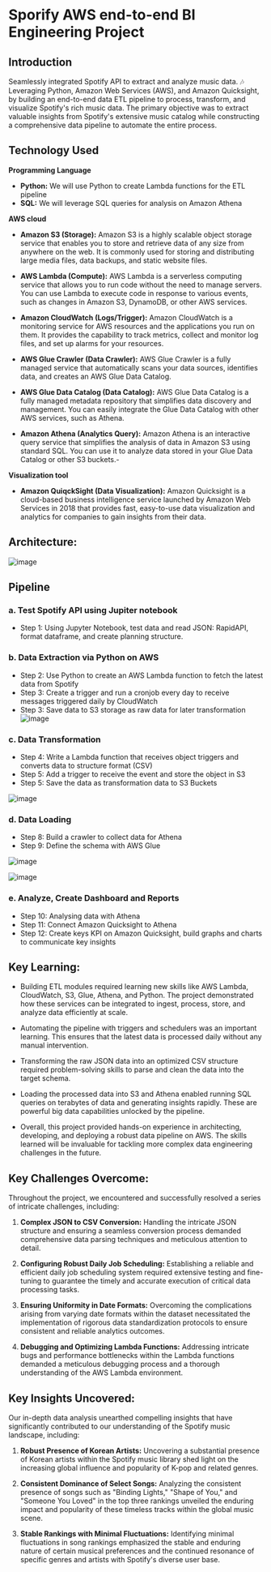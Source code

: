 # Sporify AWS end-to-end BI Engineering Project


## Introduction
Seamlessly integrated Spotify API to extract and analyze music data. 🎶 Leveraging Python, Amazon Web Services (AWS), and Amazon Quicksight, by building an end-to-end data ETL pipeline to process, transform, and visualize Spotify's rich music data.
The primary objective was to extract valuable insights from Spotify's extensive music catalog while constructing a comprehensive data pipeline to automate the entire process.

## Technology Used

**Programming Language**
- **Python:** We will use Python to create Lambda functions for the ETL pipeline
- **SQL:** We will leverage SQL queries for analysis on Amazon Athena

**AWS cloud** 
- **Amazon S3 (Storage):** Amazon S3 is a highly scalable object storage service that enables you to store and retrieve data of any size from anywhere on the web. It is commonly used for storing and distributing large media files, data backups, and static website files. 

- **AWS Lambda (Compute):** AWS Lambda is a serverless computing service that allows you to run code without the need to manage servers. You can use Lambda to execute code in response to various events, such as changes in Amazon S3, DynamoDB, or other AWS services.

- **Amazon CloudWatch (Logs/Trigger):** Amazon CloudWatch is a monitoring service for AWS resources and the applications you run on them. It provides the capability to track metrics, collect and monitor log files, and set up alarms for your resources.

- **AWS Glue Crawler (Data Crawler):** AWS Glue Crawler is a fully managed service that automatically scans your data sources, identifies data, and creates an AWS Glue Data Catalog.

- **AWS Glue Data Catalog (Data Catalog):** AWS Glue Data Catalog is a fully managed metadata repository that simplifies data discovery and management. You can easily integrate the Glue Data Catalog with other AWS services, such as Athena.

- **Amazon Athena (Analytics Query):** Amazon Athena is an interactive query service that simplifies the analysis of data in Amazon S3 using standard SQL. You can use it to analyze data stored in your Glue Data Catalog or other S3 buckets.- 

**Visualization tool** 
- **Amazon QuiqckSight (Data Visualization):** Amazon Quicksight is a cloud-based business intelligence service launched by Amazon Web Services in 2018 that provides fast, easy-to-use data visualization and analytics for companies to gain insights from their data.


## Architecture:
![image](https://github.com/MarkPhamm/Spotify-BI-Engineering-Project/assets/99457952/72f136f2-4ebd-4892-9685-f1bf552e2cd5)


## Pipeline
### **a. Test Spotify API using Jupiter notebook**
  - Step 1: Using Jupyter Notebook, test data and read JSON: RapidAPI, format dataframe, and create planning structure.

### **b. Data Extraction via Python on AWS**
  - Step 2: Use Python to create an AWS Lambda function to fetch the latest data from Spotify
  - Step 3: Create a trigger and run a cronjob every day to receive messages triggered daily by CloudWatch
  - Step 3: Save data to S3 storage as raw data for later transformation
![image](https://github.com/MarkPhamm/Spotify-BI-Engineering-Project/assets/99457952/02b54637-0389-44c0-9f74-0dfb825bb401)



### **c. Data Transformation**
  - Step 4: Write a Lambda function that receives object triggers and converts data to structure format (CSV)
  - Step 5: Add a trigger to receive the event and store the object in S3
  - Step 5: Save the data as transformation data to S3 Buckets

![image](https://github.com/MarkPhamm/Spotify-BI-Engineering-Project/assets/99457952/f8fd6d4f-dd0d-4a11-80f3-82056295c808)


### **d. Data Loading**
- Step 8: Build a crawler to collect data for Athena
- Step 9: Define the schema with AWS Glue

![image](https://github.com/MarkPhamm/Spotify-BI-Engineering-Project/assets/99457952/c71eabaa-8cef-4c17-8435-190fe45a637c)

![image](https://github.com/MarkPhamm/Spotify-BI-Engineering-Project/assets/99457952/d2bdcea1-3f4d-45e6-8b32-566f982bf3a5)


### **e. Analyze, Create Dashboard and Reports**
- Step 10: Analysing data with Athena
- Step 11: Connect Amazon Quicksight to Athena
- Step 12: Create keys KPI on Amazon Quicksight, build graphs and charts to communicate key insights

## Key Learning:

* Building ETL modules required learning new skills like AWS Lambda, CloudWatch, S3, Glue, Athena, and Python. The project demonstrated how these services can be integrated to ingest, process, store, and analyze data efficiently at scale.

* Automating the pipeline with triggers and schedulers was an important learning. This ensures that the latest data is processed daily without any manual intervention.

* Transforming the raw JSON data into an optimized CSV structure required problem-solving skills to parse and clean the data into the target schema.

* Loading the processed data into S3 and Athena enabled running SQL queries on terabytes of data and generating insights rapidly. These are powerful big data capabilities unlocked by the pipeline.

* Overall, this project provided hands-on experience in architecting, developing, and deploying a robust data pipeline on AWS. The skills learned will be invaluable for tackling more complex data engineering challenges in the future.

## Key Challenges Overcome:

Throughout the project, we encountered and successfully resolved a series of intricate challenges, including:

1. **Complex JSON to CSV Conversion:** Handling the intricate JSON structure and ensuring a seamless conversion process demanded comprehensive data parsing techniques and meticulous attention to detail.

2. **Configuring Robust Daily Job Scheduling:** Establishing a reliable and efficient daily job scheduling system required extensive testing and fine-tuning to guarantee the timely and accurate execution of critical data processing tasks.

3. **Ensuring Uniformity in Date Formats:** Overcoming the complications arising from varying date formats within the dataset necessitated the implementation of rigorous data standardization protocols to ensure consistent and reliable analytics outcomes.

4. **Debugging and Optimizing Lambda Functions:** Addressing intricate bugs and performance bottlenecks within the Lambda functions demanded a meticulous debugging process and a thorough understanding of the AWS Lambda environment.

## Key Insights Uncovered:

Our in-depth data analysis unearthed compelling insights that have significantly contributed to our understanding of the Spotify music landscape, including:

1. **Robust Presence of Korean Artists:** Uncovering a substantial presence of Korean artists within the Spotify music library shed light on the increasing global influence and popularity of K-pop and related genres.

2. **Consistent Dominance of Select Songs:** Analyzing the consistent presence of songs such as "Binding Lights," "Shape of You," and "Someone You Loved" in the top three rankings unveiled the enduring impact and popularity of these timeless tracks within the global music scene.

3. **Stable Rankings with Minimal Fluctuations:** Identifying minimal fluctuations in song rankings emphasized the stable and enduring nature of certain musical preferences and the continued resonance of specific genres and artists with Spotify's diverse user base.


